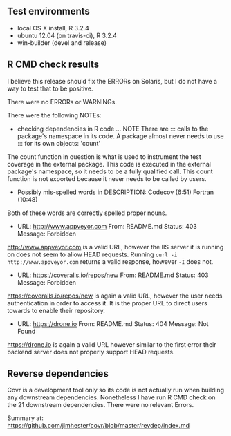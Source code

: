 ## Test environments
* local OS X install, R 3.2.4
* ubuntu 12.04 (on travis-ci), R 3.2.4
* win-builder (devel and release)

## R CMD check results
I believe this release should fix the ERRORs on Solaris, but I do not have a
way to test that to be positive.

There were no ERRORs or WARNINGs.

There were the following NOTEs:

  * checking dependencies in R code ... NOTE
  There are ::: calls to the package's namespace in its code. A package
    almost never needs to use ::: for its own objects:
      'count'

  The count function in question is what is used to instrument the test
  coverage in the external package.  This code is executed in the external
  package's namespace, so it needs to be a fully qualified call.  This count
  function is not exported because it never needs to be called by users.

  * Possibly mis-spelled words in DESCRIPTION:
  Codecov (6:51)
  Fortran (10:48)

  Both of these words are correctly spelled proper nouns.

  * URL: http://www.appveyor.com
  From: README.md
  Status: 403
  Message: Forbidden

  http://www.appveyor.com is a valid URL, however the IIS server it is running on
  does not seem to allow HEAD requests.  Running `curl -i http://www.appveyor.com`
  returns a valid response, however `-I` does not.

  * URL: https://coveralls.io/repos/new
  From: README.md
  Status: 403
  Message: Forbidden

  https://coveralls.io/repos/new is again a valid URL, however the user needs
  authentication in order to access it. It is the proper URL to direct users
  towards to enable their repository.

  * URL: https://drone.io
  From: README.md
  Status: 404
  Message: Not Found

  https://drone.io is again a valid URL however similar to the first error their
  backend server does not properly support HEAD requests.

## Reverse dependencies

Covr is a development tool only so its code is not actually run when building
any downstream dependencies. Nonetheless I have run R CMD check on the 21
downstream dependencies. There were no relevant Errors.

  Summary at: https://github.com/jimhester/covr/blob/master/revdep/index.md
